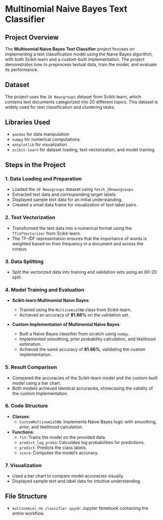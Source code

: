 # Multinomial Naive Bayes Text Classifier

## Project Overview
The **Multinomial Naive Bayes Text Classifier** project focuses on implementing a text classification model using the Naive Bayes algorithm, with both Scikit-learn and a custom-built implementation. The project demonstrates how to preprocess textual data, train the model, and evaluate its performance.

## Dataset
The project uses the `20 Newsgroups` dataset from Scikit-learn, which contains text documents categorized into 20 different topics. This dataset is widely used for text classification and clustering tasks.

## Libraries Used
- `pandas` for data manipulation
- `numpy` for numerical computations
- `matplotlib` for visualization
- `scikit-learn` for dataset loading, text vectorization, and model training

## Steps in the Project

### 1. Data Loading and Preparation
- Loaded the `20 Newsgroups` dataset using `fetch_20newsgroups`.
- Extracted text data and corresponding target labels.
- Displayed sample text data for an initial understanding.
- Created a small data frame for visualization of text-label pairs.

### 2. Text Vectorization
- Transformed the text data into a numerical format using the `TfidfVectorizer` from Scikit-learn.
- The TF-IDF representation ensures that the importance of words is weighted based on their frequency in a document and across the corpus.

### 3. Data Splitting
- Split the vectorized data into training and validation sets using an 80-20 split.

### 4. Model Training and Evaluation
- **Scikit-learn Multinomial Naive Bayes**:
  - Trained using the `MultinomialNB` class from Scikit-learn.
  - Achieved an accuracy of **81.66%** on the validation set.

- **Custom Implementation of Multinomial Naive Bayes**:
  - Built a Naive Bayes classifier from scratch using `numpy`.
  - Implemented smoothing, prior probability calculation, and likelihood estimation.
  - Achieved the same accuracy of **81.66%**, validating the custom implementation.

### 5. Result Comparison
- Compared the accuracies of the Scikit-learn model and the custom-built model using a bar chart.
- Both models achieved identical accuracies, showcasing the validity of the custom implementation.

### 6. Code Structure
- **Classes**:
  - `CustomMultinomialNB`: Implements Naive Bayes logic with smoothing, prior, and likelihood calculation.
- **Functions**:
  - `fit`: Trains the model on the provided data.
  - `predict_log_proba`: Calculates log probabilities for predictions.
  - `predict`: Predicts the class labels.
  - `score`: Computes the model’s accuracy.

### 7. Visualization
- Used a bar chart to compare model accuracies visually.
- Displayed sample text and label data for intuitive understanding.

## File Structure
- `multinomial_nb_classifier.ipynb`: Jupyter Notebook containing the entire workflow.
